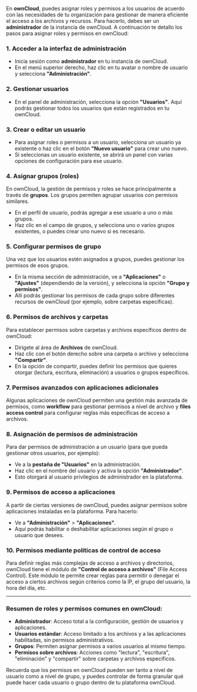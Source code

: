 En **ownCloud**, puedes asignar roles y permisos a los usuarios de acuerdo con las necesidades de tu organización para gestionar de manera eficiente el acceso a los archivos y recursos. Para hacerlo, debes ser un **administrador** de la instancia de ownCloud. A continuación te detallo los pasos para asignar roles y permisos en ownCloud:

### 1. **Acceder a la interfaz de administración**
   - Inicia sesión como **administrador** en tu instancia de ownCloud.
   - En el menú superior derecho, haz clic en tu avatar o nombre de usuario y selecciona **"Administración"**.

### 2. **Gestionar usuarios**
   - En el panel de administración, selecciona la opción **"Usuarios"**. Aquí podrás gestionar todos los usuarios que están registrados en tu ownCloud.

### 3. **Crear o editar un usuario**
   - Para asignar roles o permisos a un usuario, selecciona un usuario ya existente o haz clic en el botón **"Nuevo usuario"** para crear uno nuevo.
   - Si seleccionas un usuario existente, se abrirá un panel con varias opciones de configuración para ese usuario.

### 4. **Asignar grupos (roles)**
   En ownCloud, la gestión de permisos y roles se hace principalmente a través de **grupos**. Los grupos permiten agrupar usuarios con permisos similares.
   - En el perfil de usuario, podrás agregar a ese usuario a uno o más grupos.
   - Haz clic en el campo de grupos, y selecciona uno o varios grupos existentes, o puedes crear uno nuevo si es necesario.

### 5. **Configurar permisos de grupo**
   Una vez que los usuarios estén asignados a grupos, puedes gestionar los permisos de esos grupos.
   - En la misma sección de administración, ve a **"Aplicaciones"** o **"Ajustes"** (dependiendo de la versión), y selecciona la opción **"Grupo y permisos"**.
   - Allí podrás gestionar los permisos de cada grupo sobre diferentes recursos de ownCloud (por ejemplo, sobre carpetas específicas).

### 6. **Permisos de archivos y carpetas**
   Para establecer permisos sobre carpetas y archivos específicos dentro de ownCloud:
   - Dirígete al área de **Archivos** de ownCloud.
   - Haz clic con el botón derecho sobre una carpeta o archivo y selecciona **"Compartir"**.
   - En la opción de compartir, puedes definir los permisos que quieres otorgar (lectura, escritura, eliminación) a usuarios o grupos específicos.

### 7. **Permisos avanzados con aplicaciones adicionales**
   Algunas aplicaciones de ownCloud permiten una gestión más avanzada de permisos, como **workflow** para gestionar permisos a nivel de archivo y **files access control** para configurar reglas más específicas de acceso a archivos.

### 8. **Asignación de permisos de administración**
   Para dar permisos de administración a un usuario (para que pueda gestionar otros usuarios, por ejemplo):
   - Ve a la **pestaña de "Usuarios"** en la administración.
   - Haz clic en el nombre del usuario y activa la opción **"Administrador"**.
   - Esto otorgará al usuario privilegios de administrador en la plataforma.

### 9. **Permisos de acceso a aplicaciones**
   A partir de ciertas versiones de ownCloud, puedes asignar permisos sobre aplicaciones instaladas en la plataforma. Para hacerlo:
   - Ve a **"Administración"** > **"Aplicaciones"**.
   - Aquí podrás habilitar o deshabilitar aplicaciones según el grupo o usuario que desees.

### 10. **Permisos mediante políticas de control de acceso**
   Para definir reglas más complejas de acceso a archivos y directorios, ownCloud tiene el módulo de **"Control de acceso a archivos"** (File Access Control). Este módulo te permite crear reglas para permitir o denegar el acceso a ciertos archivos según criterios como la IP, el grupo del usuario, la hora del día, etc.

---

### Resumen de roles y permisos comunes en ownCloud:
- **Administrador**: Acceso total a la configuración, gestión de usuarios y aplicaciones.
- **Usuarios estándar**: Acceso limitado a los archivos y a las aplicaciones habilitadas, sin permisos administrativos.
- **Grupos**: Permiten asignar permisos a varios usuarios al mismo tiempo.
- **Permisos sobre archivos**: Acciones como "lectura", "escritura", "eliminación" y "compartir" sobre carpetas y archivos específicos.

Recuerda que los permisos en ownCloud pueden ser tanto a nivel de usuario como a nivel de grupo, y puedes controlar de forma granular qué puede hacer cada usuario o grupo dentro de tu plataforma ownCloud.
